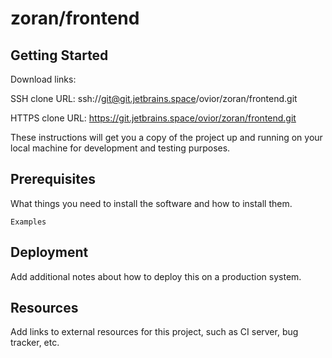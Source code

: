 # zoran/frontend



## Getting Started

Download links:

SSH clone URL: ssh://git@git.jetbrains.space/ovior/zoran/frontend.git

HTTPS clone URL: https://git.jetbrains.space/ovior/zoran/frontend.git



These instructions will get you a copy of the project up and running on your local machine for development and testing purposes.

## Prerequisites

What things you need to install the software and how to install them.

```
Examples
```

## Deployment

Add additional notes about how to deploy this on a production system.

## Resources

Add links to external resources for this project, such as CI server, bug tracker, etc.
